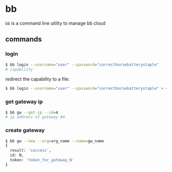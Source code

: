 # bb

`bb` is a command line utility to manage bb cloud

## commands

### login

```sh
$ bb login --username="user" --password="correcthorsebatterystaple"
# capability
```

redirect the capability to a file:
```sh
$ bb login --username="user" --password="correcthorsebatterystaple" > ~/.bb/token.cap
```

### get gateway ip

```sh
$ bb gw --get-ip --id=4
# ip address of gateway #4
```

### create gateway

```sh
$ bb gw --new --org=org_name --name=gw_name
{
  result: 'success',
  id: N,
  token: 'token_for_gateway_N'
}
```